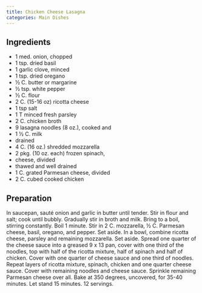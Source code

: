 ```yaml
---
title: Chicken Cheese Lasagna
categories: Main Dishes
---
```


## Ingredients

- 1 med. onion, chopped
- 1 tsp. dried basil
- 1 garlic clove, minced
- 1 tsp. dried oregano
- ½ C. butter or margarine
- ½ tsp. white pepper
- ½ C. flour
- 2 C. (15-16 oz) ricotta cheese
- 1 tsp salt
- 1 T minced fresh parsley
- 2 C. chicken broth
- 9 lasagna noodles (8 oz.), cooked and
- 1 ½ C. milk
- drained
- 4 C. (16 oz.) shredded mozzarella
- 2 pkg. (10 oz. each) frozen spinach,
- cheese, divided
- thawed and well drained
- 1 C. grated Parmesan cheese, divided
- 2 C. cubed cooked chicken

## Preparation

In saucepan, sauté onion and garlic in butter until tender.  Stir in flour and salt; cook until bubbly.  Gradually stir in broth and milk.  Bring to a boil, stirring constantly.  Boil 1 minute.  Stir in 2 C. mozzarella, ½ C. Parmesan cheese, basil, oregano, and pepper.  Set aside.  In a bowl, combine ricotta cheese, parsley and remaining mozzarella.  Set aside.  Spread one quarter of the cheese sauce into a greased 9 x 13 pan, cover with one third of the noodles, top with half of the ricotta mixture, half of spinach and half of chicken.  Cover with one quarter of cheese sauce and one third of noodles.   Repeat layers of ricotta mixture, spinach, chicken and one quarter cheese sauce.  Cover with remaining noodles and cheese sauce.  Sprinkle remaining Parmesan cheese over all.  Bake at 350 degrees, uncovered, for 35-40 minutes.  Let stand 15 minutes.  12 servings.

